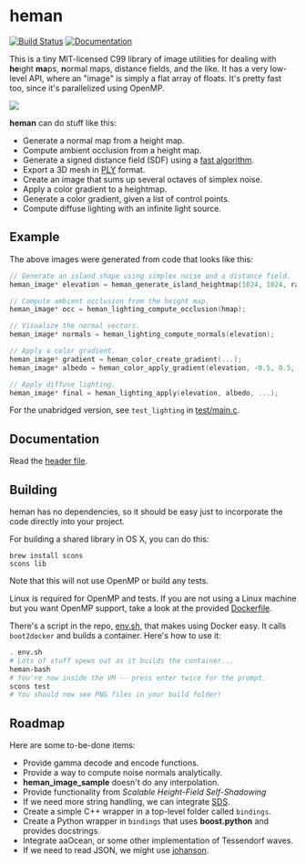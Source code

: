 
# heman

[![Build Status](https://travis-ci.org/prideout/heman.svg?branch=master)](https://travis-ci.org/prideout/heman) [![Documentation](https://readthedocs.org/projects/heman/badge/?version=latest)](http://heman.readthedocs.org/en/latest/)

This is a tiny MIT-licensed C99 library of image utilities for dealing with **he**ight **ma**ps, **n**ormal maps, distance fields, and the like.  It has a very low-level API, where an "image" is simply a flat array of floats.  It's pretty fast too, since it's parallelized using OpenMP.

![](https://github.com/prideout/heman/blob/master/test/island.png)

**heman** can do stuff like this:
- Generate a normal map from a height map.
- Compute ambient occlusion from a height map.
- Generate a signed distance field (SDF) using a [fast algorithm](http://cs.brown.edu/~pff/dt/index.html).
- Export a 3D mesh in [PLY](http://paulbourke.net/dataformats/ply/) format.
- Create an image that sums up several octaves of simplex noise.
- Apply a color gradient to a heightmap.
- Generate a color gradient, given a list of control points.
- Compute diffuse lighting with an infinite light source.

## Example

The above images were generated from code that looks like this:

```c
// Generate an island shape using simplex noise and a distance field.
heman_image* elevation = heman_generate_island_heightmap(1024, 1024, rand());

// Compute ambient occlusion from the height map.
heman_image* occ = heman_lighting_compute_occlusion(hmap);

// Visualize the normal vectors.
heman_image* normals = heman_lighting_compute_normals(elevation);

// Apply a color gradient.
heman_image* gradient = heman_color_create_gradient(...);
heman_image* albedo = heman_color_apply_gradient(elevation, -0.5, 0.5, grad);

// Apply diffuse lighting.
heman_image* final = heman_lighting_apply(elevation, albedo, ...);
```

For the unabridged version, see `test_lighting` in [test/main.c](https://github.com/prideout/heman/blob/master/test/main.c).

## Documentation

Read the [header file](https://github.com/prideout/heman/blob/master/include/heman.h).

## Building

heman has no dependencies, so it should be easy just to incorporate the code directly into your project.

For building a shared library in OS X, you can do this:
```
brew install scons
scons lib
```

Note that this will not use OpenMP or build any tests.

Linux is required for OpenMP and tests.  If you are not using a Linux machine but you want OpenMP support, take a look at the provided [Dockerfile](https://github.com/prideout/heman/blob/master/Dockerfile).

There's a script in the repo, [env.sh](https://github.com/prideout/heman/blob/master/env.sh), that makes using Docker easy.  It calls `boot2docker` and builds a container.  Here's how to use it:

```bash
. env.sh
# Lots of stuff spews out as it builds the container...
heman-bash
# You're now inside the VM -- press enter twice for the prompt.
scons test
# You should now see PNG files in your build folder!
```

## Roadmap

Here are some to-be-done items:
- Provide gamma decode and encode functions.
- Provide a way to compute noise normals analytically.
- **heman_image_sample** doesn't do any interpolation.
- Provide functionality from _Scalable Height-Field Self-Shadowing_
- If we need more string handling, we can integrate [SDS](https://github.com/antirez/sds).
- Create a simple C++ wrapper in a top-level folder called `bindings`.
- Create a Python wrapper in `bindings` that uses **boost.python** and provides docstrings.
- Integrate aaOcean, or some other implementation of Tessendorf waves.
- If we need to read JSON, we might use [johanson](https://github.com/mitsuhiko/johanson).
